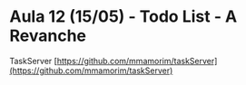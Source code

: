 # Aula 12 (15/05) - Todo List - A Revanche

TaskServer [https://github.com/mmamorim/taskServer](https://github.com/mmamorim/taskServer)